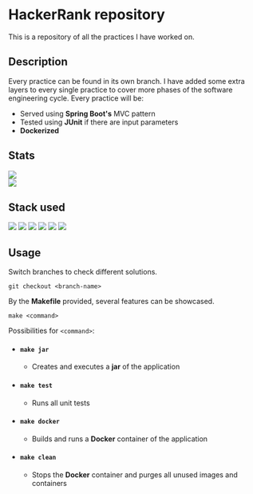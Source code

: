 # HackerRank repository

This is a repository of all the practices I have worked on. 

## Description

Every practice can be found in its own branch. I have added some extra layers to every single practice to cover more phases of the software engineering cycle.
Every practice will be:

- Served using **Spring Boot's** MVC pattern
- Tested using **JUnit** if there are input parameters
- **Dockerized**

## Stats

![](https://img.shields.io/badge/badge-silver-silver)
<br>
![](https://img.shields.io/badge/submissions-21-darkgreen)

## Stack used

![](https://img.shields.io/badge/-Java-informational?style=flat&logo=java&logoColor=white&color=darkgreen)
![](https://img.shields.io/badge/-Spring_Boot-informational?style=flat&logo=spring&logoColor=white&color=darkgreen)
![](https://img.shields.io/badge/-Maven-informational?style=flat&logo=apache-maven&logoColor=white&color=darkgreen)
![](https://img.shields.io/badge/-JUnit-informational?style=flat&logo=junit5&logoColor=white&color=darkgreen)
![](https://img.shields.io/badge/-Makefile-informational?style=flat&logo=&logoColor=white&color=darkgreen)
![](https://img.shields.io/badge/-Docker-informational?style=flat&logo=docker&logoColor=white&color=darkgreen)

## Usage

Switch branches to check different solutions.

```
git checkout <branch-name>
```

By the **Makefile** provided, several features can be showcased.

```
make <command>
```

Possibilities for `<command>`:

- #### `make jar`
  - Creates and executes a **jar** of the application

- #### `make test`
  - Runs all unit tests

- #### `make docker`
  - Builds and runs a **Docker** container of the application

- #### `make clean`
  - Stops the **Docker** container and purges all unused images and containers
